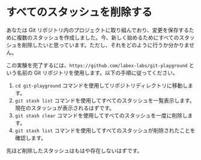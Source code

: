 # すべてのスタッシュを削除する

あなたは Git リポジトリ内のプロジェクトに取り組んでおり、変更を保存するために複数のスタッシュを作成しました。今、新しく始めるためにすべてのスタッシュを削除したいと思っています。ただし、それをどのように行うか分かりません。

この実験を完了するには、`https://github.com/labex-labs/git-playground` という名前の Git リポジトリを使用します。以下の手順に従ってください。

1. `cd git-playground` コマンドを使用してリポジトリディレクトリに移動します。
2. `git stash list` コマンドを使用してすべてのスタッシュを一覧表示します。現在のスタッシュが表示されるはずです。
3. `git stash clear` コマンドを使用してすべてのスタッシュを一度に削除します。
4. `git stash list` コマンドを使用してすべてのスタッシュが削除されたことを確認します。

先ほど削除したスタッシュはもはや存在しないはずです。
